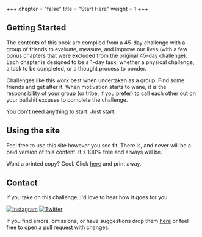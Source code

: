 +++
chapter = "false"
title = "Start Here"
weight = 1
+++

## Getting Started
The contents of this book are compiled from a 45-day challenge with a group of friends to evaluate, measure, and improve 
our lives (with a few bonus chapters that were excluded from the original 45-day challenge). Each chapter is designed to 
be a 1-day task, whether a physical challenge, a task to be completed, or a thought process to ponder.

Challenges like this work best when undertaken as a group. Find some friends and get after it. When motivation starts to 
wane, it is the responsibility of your group (or tribe, if you prefer) to call each other out on your bullshit excuses 
to complete the challenge.

You don't need anything to start. Just start.

## Using the site
Feel free to use this site however you see fit. There is, and never will be a paid version of this content. It's 100% 
free and always will be. 

Want a printed copy? Cool. Click [here](/index.print.html) and print away.

## Contact
If you take on this challenge, I'd love to hear how it goes for you.

[![Instagram](/images/instagram.svg?width=2vw&classes=inline&lightbox=false)](https://www.instagram.com/0xwillbutton/)
[![Twitter](/images/twitter.svg?width=2vw&classes=inline&lightbox=false)](https://twitter.com/0xWillButton)

If you find errors, omissions, or have suggestions drop them [here](https://github.com/WillButton/1080hours/issues) or 
feel free to open a [pull request](https://github.com/WillButton/1080hours/pulls) with changes. 
